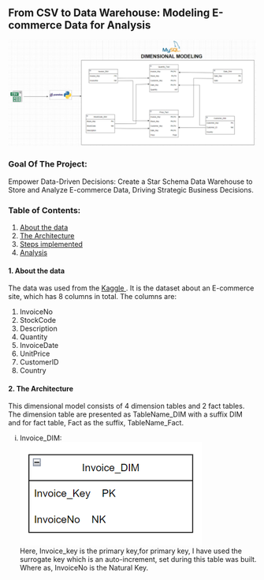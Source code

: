 <h2>From CSV to Data Warehouse: Modeling E-commerce Data for Analysis </h2>
<img src="./images/dimensional model.png" alt="DE-workflow" title="Data Pipeline Worflow">

<h3> Goal Of The Project:</h3>
Empower Data-Driven Decisions: Create a Star Schema Data Warehouse to Store and Analyze E-commerce Data, Driving Strategic Business Decisions.


<h3>Table of Contents:</h3>
<ol>
    <li> <a href="#data">About the data  </a></li>
    <li><a href="#architecture"> The Architecture  </a></li>
    <li> <a href="#steps">Steps implemented </a></li>
    <li> <a href="#analysis">Analysis </a> </li>
</ol>


<h4 id="data">1. About the data </h4>
The data was used from the <a href="https://www.kaggle.com/datasets/carrie1/ecommerce-data"> Kaggle </a>. 
It is the dataset about an E-commerce site, which has 8 columns in total.
The columns are:
<ol>
    <li>InvoiceNo</li>
    <li>StockCode</li>
    <li>Description</li>
    <li>Quantity</li>
    <li>InvoiceDate</li>
    <li>UnitPrice</li>
    <li>CustomerID</li>
     <li>Country</li>
</ol>

<h4 id="#architecture">2. The Architecture </h4>
<p>This dimensional model consists of 4 dimension tables and 2 fact tables.
The dimension table are presented as TableName_DIM with a suffix DIM and for fact table, Fact as the suffix, TableName_Fact.
<ol type="i">
    <li>Invoice_DIM:</li>
     <img src="./images/invoice.png" alt="DE-workflow" title="Data Pipeline Worflow"> </img>
     <br>
     Here, Invoice_key is the primary key,for primary key, I have used the surrogate key which is an auto-increment, set during this table was built.
     Where as, InvoiceNo is the Natural Key.
</ol>
 </p>